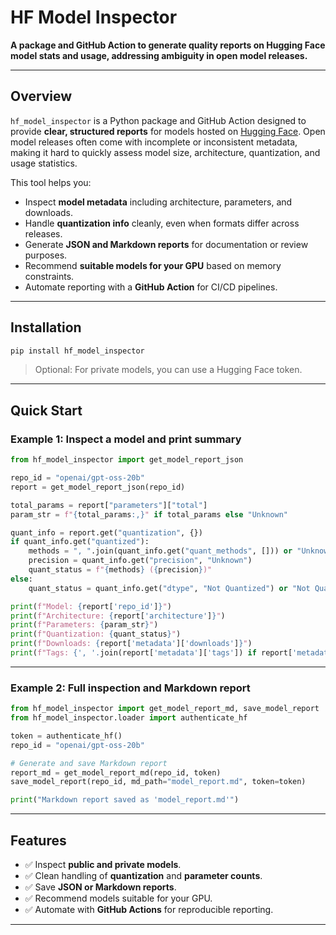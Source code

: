 # HF Model Inspector

**A package and GitHub Action to generate quality reports on Hugging Face model stats and usage, addressing ambiguity in open model releases.**

---

## Overview

`hf_model_inspector` is a Python package and GitHub Action designed to provide **clear, structured reports** for models hosted on [Hugging Face](https://huggingface.co). Open model releases often come with incomplete or inconsistent metadata, making it hard to quickly assess model size, architecture, quantization, and usage statistics.  

This tool helps you:  

- Inspect **model metadata** including architecture, parameters, and downloads.  
- Handle **quantization info** cleanly, even when formats differ across releases.  
- Generate **JSON and Markdown reports** for documentation or review purposes.  
- Recommend **suitable models for your GPU** based on memory constraints.  
- Automate reporting with a **GitHub Action** for CI/CD pipelines.  

---

## Installation

```bash
pip install hf_model_inspector
````

> Optional: For private models, you can use a Hugging Face token.

---

## Quick Start

### Example 1: Inspect a model and print summary

```python
from hf_model_inspector import get_model_report_json

repo_id = "openai/gpt-oss-20b"
report = get_model_report_json(repo_id)

total_params = report["parameters"]["total"]
param_str = f"{total_params:,}" if total_params else "Unknown"

quant_info = report.get("quantization", {})
if quant_info.get("quantized"):
    methods = ", ".join(quant_info.get("quant_methods", [])) or "Unknown"
    precision = quant_info.get("precision", "Unknown")
    quant_status = f"{methods} ({precision})"
else:
    quant_status = quant_info.get("dtype", "Not Quantized") or "Not Quantized"

print(f"Model: {report['repo_id']}")
print(f"Architecture: {report['architecture']}")
print(f"Parameters: {param_str}")
print(f"Quantization: {quant_status}")
print(f"Downloads: {report['metadata']['downloads']}")
print(f"Tags: {', '.join(report['metadata']['tags']) if report['metadata']['tags'] else 'None'}")
```

---

### Example 2: Full inspection and Markdown report

```python
from hf_model_inspector import get_model_report_md, save_model_report
from hf_model_inspector.loader import authenticate_hf

token = authenticate_hf()
repo_id = "openai/gpt-oss-20b"

# Generate and save Markdown report
report_md = get_model_report_md(repo_id, token)
save_model_report(repo_id, md_path="model_report.md", token=token)

print("Markdown report saved as 'model_report.md'")
```

---


## Features

* ✅ Inspect **public and private models**.
* ✅ Clean handling of **quantization** and **parameter counts**.
* ✅ Save **JSON or Markdown reports**.
* ✅ Recommend models suitable for your GPU.
* ✅ Automate with **GitHub Actions** for reproducible reporting.

---

